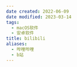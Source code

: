 ```yaml
---
date created: 2022-06-09
date modified: 2023-03-14
tags:
  - macOS软件
  - 安卓软件
title: bilibili
aliases:
  - 哔哩哔哩
  - b站
---
```

